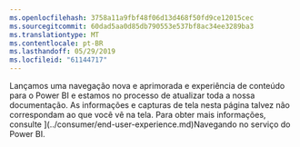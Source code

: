 ```yaml
---
ms.openlocfilehash: 3758a11a9fbf48f06d13d468f50fd9ce12015cec
ms.sourcegitcommit: 60dad5aa0d85db790553e537bf8ac34ee3289ba3
ms.translationtype: MT
ms.contentlocale: pt-BR
ms.lasthandoff: 05/29/2019
ms.locfileid: "61144717"
---
```

Lançamos uma navegação nova e aprimorada e experiência de conteúdo para o Power BI e estamos no processo de atualizar toda a nossa documentação.
As informações e capturas de tela nesta página talvez não correspondam ao que você vê na tela. Para obter mais informações, consulte ](../consumer/end-user-experience.md)Navegando no serviço do Power BI</font>.
